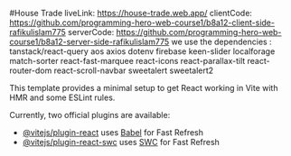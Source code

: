 #House Trade
liveLink: https://house-trade.web.app/
clientCode: https://github.com/programming-hero-web-course1/b8a12-client-side-rafikulislam775
serverCode: https://github.com/programming-hero-web-course1/b8a12-server-side-rafikulislam775
we use the dependencies : 
    tanstack/react-query
    aos
    axios
    dotenv
    firebase
    keen-slider
    localforage
    match-sorter
    react-fast-marquee
    react-icons
    react-parallax-tilt
    react-router-dom
    react-scroll-navbar
    sweetalert
    sweetalert2

This template provides a minimal setup to get React working in Vite with HMR and some ESLint rules.

Currently, two official plugins are available:

- [@vitejs/plugin-react](https://github.com/vitejs/vite-plugin-react/blob/main/packages/plugin-react/README.md) uses [Babel](https://babeljs.io/) for Fast Refresh
- [@vitejs/plugin-react-swc](https://github.com/vitejs/vite-plugin-react-swc) uses [SWC](https://swc.rs/) for Fast Refresh
